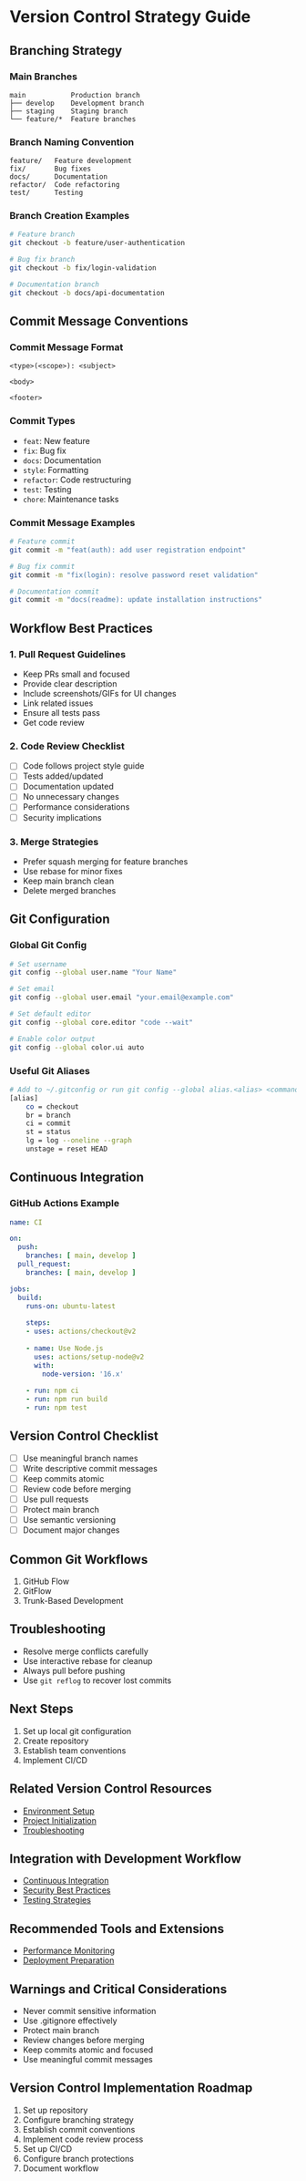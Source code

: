# Version Control Strategy Guide

## Branching Strategy

### Main Branches
```
main           Production branch
├── develop    Development branch
├── staging    Staging branch
└── feature/*  Feature branches
```

### Branch Naming Convention
```
feature/   Feature development
fix/       Bug fixes
docs/      Documentation
refactor/  Code refactoring
test/      Testing
```

### Branch Creation Examples
```bash
# Feature branch
git checkout -b feature/user-authentication

# Bug fix branch
git checkout -b fix/login-validation

# Documentation branch
git checkout -b docs/api-documentation
```

## Commit Message Conventions

### Commit Message Format
```
<type>(<scope>): <subject>

<body>

<footer>
```

### Commit Types
- `feat`: New feature
- `fix`: Bug fix
- `docs`: Documentation
- `style`: Formatting
- `refactor`: Code restructuring
- `test`: Testing
- `chore`: Maintenance tasks

### Commit Message Examples
```bash
# Feature commit
git commit -m "feat(auth): add user registration endpoint"

# Bug fix commit
git commit -m "fix(login): resolve password reset validation"

# Documentation commit
git commit -m "docs(readme): update installation instructions"
```

## Workflow Best Practices

### 1. Pull Request Guidelines
- Keep PRs small and focused
- Provide clear description
- Include screenshots/GIFs for UI changes
- Link related issues
- Ensure all tests pass
- Get code review

### 2. Code Review Checklist
- [ ] Code follows project style guide
- [ ] Tests added/updated
- [ ] Documentation updated
- [ ] No unnecessary changes
- [ ] Performance considerations
- [ ] Security implications

### 3. Merge Strategies
- Prefer squash merging for feature branches
- Use rebase for minor fixes
- Keep main branch clean
- Delete merged branches

## Git Configuration

### Global Git Config
```bash
# Set username
git config --global user.name "Your Name"

# Set email
git config --global user.email "your.email@example.com"

# Set default editor
git config --global core.editor "code --wait"

# Enable color output
git config --global color.ui auto
```

### Useful Git Aliases
```bash
# Add to ~/.gitconfig or run git config --global alias.<alias> <command>
[alias]
    co = checkout
    br = branch
    ci = commit
    st = status
    lg = log --oneline --graph
    unstage = reset HEAD
```

## Continuous Integration

### GitHub Actions Example
```yaml
name: CI

on:
  push:
    branches: [ main, develop ]
  pull_request:
    branches: [ main, develop ]

jobs:
  build:
    runs-on: ubuntu-latest
    
    steps:
    - uses: actions/checkout@v2
    
    - name: Use Node.js
      uses: actions/setup-node@v2
      with:
        node-version: '16.x'
    
    - run: npm ci
    - run: npm run build
    - run: npm test
```

## Version Control Checklist
- [ ] Use meaningful branch names
- [ ] Write descriptive commit messages
- [ ] Keep commits atomic
- [ ] Review code before merging
- [ ] Use pull requests
- [ ] Protect main branch
- [ ] Use semantic versioning
- [ ] Document major changes

## Common Git Workflows
1. GitHub Flow
2. GitFlow
3. Trunk-Based Development

## Troubleshooting
- Resolve merge conflicts carefully
- Use interactive rebase for cleanup
- Always pull before pushing
- Use `git reflog` to recover lost commits

## Next Steps
1. Set up local git configuration
2. Create repository
3. Establish team conventions
4. Implement CI/CD

## Related Version Control Resources
- [Environment Setup](2a.%20environment-setup.md)
- [Project Initialization](2c.%20project-initialization.md)
- [Troubleshooting](2d.%20troubleshooting.md)

## Integration with Development Workflow
- [Continuous Integration](../7.%20Deployment/7b.%20continuous-integration.md)
- [Security Best Practices](../5.%20Security/5a.%20security-basics.md)
- [Testing Strategies](../4.%20Testing/4a.%20unit-testing.md)

## Recommended Tools and Extensions
- [Performance Monitoring](../6.%20Performance/6a.%20optimization-basics.md)
- [Deployment Preparation](../7.%20Deployment/7a.%20deployment-preparation.md)

## Warnings and Critical Considerations
- Never commit sensitive information
- Use .gitignore effectively
- Protect main branch
- Review changes before merging
- Keep commits atomic and focused
- Use meaningful commit messages

## Version Control Implementation Roadmap
1. Set up repository
2. Configure branching strategy
3. Establish commit conventions
4. Implement code review process
5. Set up CI/CD
6. Configure branch protections
7. Document workflow

